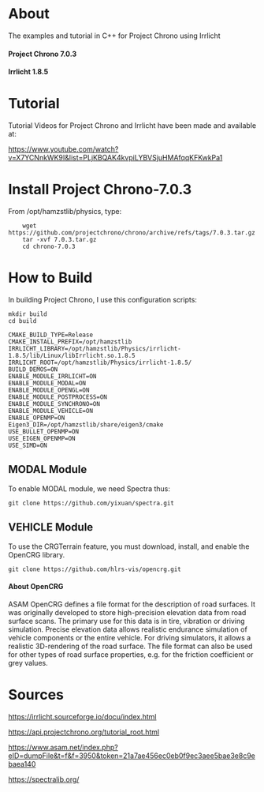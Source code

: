 # About 
The examples and tutorial in C++ for Project Chrono using Irrlicht

#### Project Chrono 7.0.3
#### Irrlicht 1.8.5

# Tutorial
Tutorial Videos for Project Chrono and Irrlicht have been made and available at:

https://www.youtube.com/watch?v=X7YCNnkWK9I&list=PLjKBQAK4kvpiLYBVSjuHMAfqqKFKwkPa1

# Install Project Chrono-7.0.3

From /opt/hamzstlib/physics, type:

        wget https://github.com/projectchrono/chrono/archive/refs/tags/7.0.3.tar.gz
        tar -xvf 7.0.3.tar.gz
        cd chrono-7.0.3

# How to Build

In building Project Chrono, I use this configuration scripts:
    
    mkdir build
    cd build
    
    CMAKE_BUILD_TYPE=Release
    CMAKE_INSTALL_PREFIX=/opt/hamzstlib
    IRRLICHT_LIBRARY=/opt/hamzstlib/Physics/irrlicht-1.8.5/lib/Linux/libIrrlicht.so.1.8.5
    IRRLICHT_ROOT=/opt/hamzstlib/Physics/irrlicht-1.8.5/
    BUILD_DEMOS=ON
    ENABLE_MODULE_IRRLICHT=ON
    ENABLE_MODULE_MODAL=ON
    ENABLE_MODULE_OPENGL=ON
    ENABLE_MODULE_POSTPROCESS=ON
    ENABLE_MODULE_SYNCHRONO=ON
    ENABLE_MODULE_VEHICLE=ON
    ENABLE_OPENMP=ON
    Eigen3_DIR=/opt/hamzstlib/share/eigen3/cmake
    USE_BULLET_OPENMP=ON
    USE_EIGEN_OPENMP=ON
    USE_SIMD=ON

## MODAL Module
To enable MODAL module, we need Spectra thus:

    git clone https://github.com/yixuan/spectra.git
    
## VEHICLE Module
To use the CRGTerrain feature, you must download, install, and enable the OpenCRG library.

    git clone https://github.com/hlrs-vis/opencrg.git

#### About OpenCRG
ASAM OpenCRG defines a file format for the description of road surfaces. It was originally developed to store high-precision elevation data from road surface scans. The primary use for this data is in tire, vibration or driving simulation. Precise elevation data allows realistic endurance simulation of vehicle components or the entire vehicle. For driving simulators, it allows a realistic 3D-rendering of the road surface. The file format can also be used for other types of road surface properties, e.g. for the friction coefficient or grey values.  

# Sources
https://irrlicht.sourceforge.io/docu/index.html

https://api.projectchrono.org/tutorial_root.html

https://www.asam.net/index.php?eID=dumpFile&t=f&f=3950&token=21a7ae456ec0eb0f9ec3aee5bae3e8c9ebaea140

https://spectralib.org/
